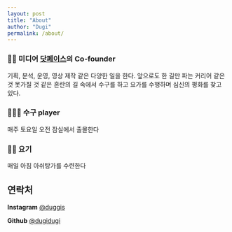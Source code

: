 ```yaml
---
layout: post
title: "About"
author: "Dugi"
permalink: /about/
---
```


### 🧑‍💻 미디어 [닷페이스](https://dotface.kr)의 Co-founder
기획, 분석, 운영, 영상 제작 같은 다양한 일을 한다. 앞으로도 한 길만 파는 커리어 같은 것 못가질 것 같은 혼란의 길 속에서 수구를 하고 요가를 수행하며 심신의 평화를 찾고 있다.
    
  
  
### 🤽🏼‍♂️ 수구 player 
매주 토요일 오전 잠실에서 출몰한다
   

### 🧘🏼 요기 
매일 아침 아쉬탕가를 수련한다
   

   
## 연락처
  
**Instagram** [@duggis](https://www.instagram.com/duggis)

**Github** [@dugidugi](https://github.com/dugidugi/)
